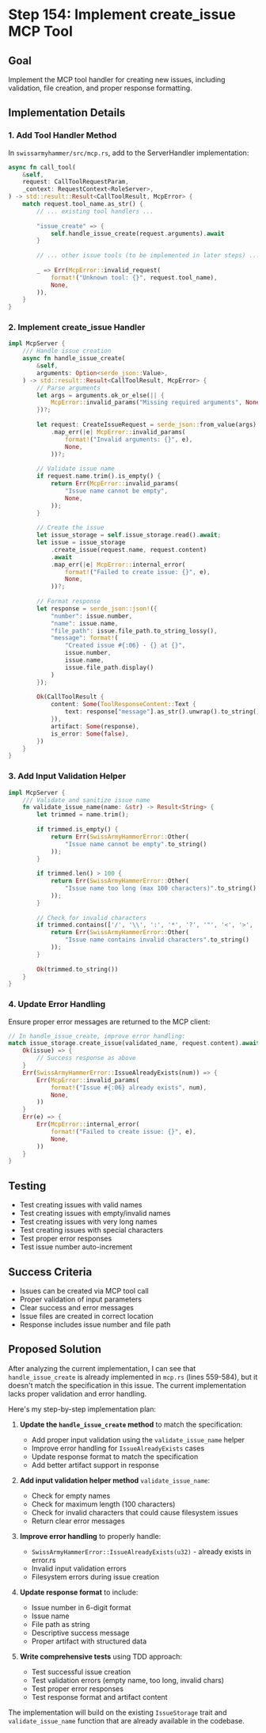 # Step 154: Implement create_issue MCP Tool

## Goal
Implement the MCP tool handler for creating new issues, including validation, file creation, and proper response formatting.

## Implementation Details

### 1. Add Tool Handler Method
In `swissarmyhammer/src/mcp.rs`, add to the ServerHandler implementation:

```rust
async fn call_tool(
    &self,
    request: CallToolRequestParam,
    _context: RequestContext<RoleServer>,
) -> std::result::Result<CallToolResult, McpError> {
    match request.tool_name.as_str() {
        // ... existing tool handlers ...
        
        "issue_create" => {
            self.handle_issue_create(request.arguments).await
        }
        
        // ... other issue tools (to be implemented in later steps) ...
        
        _ => Err(McpError::invalid_request(
            format!("Unknown tool: {}", request.tool_name),
            None,
        )),
    }
}
```

### 2. Implement create_issue Handler

```rust
impl McpServer {
    /// Handle issue creation
    async fn handle_issue_create(
        &self,
        arguments: Option<serde_json::Value>,
    ) -> std::result::Result<CallToolResult, McpError> {
        // Parse arguments
        let args = arguments.ok_or_else(|| {
            McpError::invalid_params("Missing required arguments", None)
        })?;
        
        let request: CreateIssueRequest = serde_json::from_value(args)
            .map_err(|e| McpError::invalid_params(
                format!("Invalid arguments: {}", e),
                None,
            ))?;
        
        // Validate issue name
        if request.name.trim().is_empty() {
            return Err(McpError::invalid_params(
                "Issue name cannot be empty",
                None,
            ));
        }
        
        // Create the issue
        let issue_storage = self.issue_storage.read().await;
        let issue = issue_storage
            .create_issue(request.name, request.content)
            .await
            .map_err(|e| McpError::internal_error(
                format!("Failed to create issue: {}", e),
                None,
            ))?;
        
        // Format response
        let response = serde_json::json!({
            "number": issue.number,
            "name": issue.name,
            "file_path": issue.file_path.to_string_lossy(),
            "message": format!(
                "Created issue #{:06} - {} at {}",
                issue.number,
                issue.name,
                issue.file_path.display()
            )
        });
        
        Ok(CallToolResult {
            content: Some(ToolResponseContent::Text {
                text: response["message"].as_str().unwrap().to_string(),
            }),
            artifact: Some(response),
            is_error: Some(false),
        })
    }
}
```

### 3. Add Input Validation Helper

```rust
impl McpServer {
    /// Validate and sanitize issue name
    fn validate_issue_name(name: &str) -> Result<String> {
        let trimmed = name.trim();
        
        if trimmed.is_empty() {
            return Err(SwissArmyHammerError::Other(
                "Issue name cannot be empty".to_string()
            ));
        }
        
        if trimmed.len() > 100 {
            return Err(SwissArmyHammerError::Other(
                "Issue name too long (max 100 characters)".to_string()
            ));
        }
        
        // Check for invalid characters
        if trimmed.contains(['/', '\\', ':', '*', '?', '"', '<', '>', '|']) {
            return Err(SwissArmyHammerError::Other(
                "Issue name contains invalid characters".to_string()
            ));
        }
        
        Ok(trimmed.to_string())
    }
}
```

### 4. Update Error Handling
Ensure proper error messages are returned to the MCP client:

```rust
// In handle_issue_create, improve error handling:
match issue_storage.create_issue(validated_name, request.content).await {
    Ok(issue) => {
        // Success response as above
    }
    Err(SwissArmyHammerError::IssueAlreadyExists(num)) => {
        Err(McpError::invalid_params(
            format!("Issue #{:06} already exists", num),
            None,
        ))
    }
    Err(e) => {
        Err(McpError::internal_error(
            format!("Failed to create issue: {}", e),
            None,
        ))
    }
}
```

## Testing
- Test creating issues with valid names
- Test creating issues with empty/invalid names
- Test creating issues with very long names
- Test creating issues with special characters
- Test proper error responses
- Test issue number auto-increment

## Success Criteria
- Issues can be created via MCP tool call
- Proper validation of input parameters
- Clear success and error messages
- Issue files are created in correct location
- Response includes issue number and file path

## Proposed Solution

After analyzing the current implementation, I can see that `handle_issue_create` is already implemented in `mcp.rs` (lines 559-584), but it doesn't match the specification in this issue. The current implementation lacks proper validation and error handling.

Here's my step-by-step implementation plan:

1. **Update the `handle_issue_create` method** to match the specification:
   - Add proper input validation using the `validate_issue_name` helper
   - Improve error handling for `IssueAlreadyExists` cases
   - Update response format to match the specification
   - Add better artifact support in response

2. **Add input validation helper method** `validate_issue_name`:
   - Check for empty names
   - Check for maximum length (100 characters)
   - Check for invalid characters that could cause filesystem issues
   - Return clear error messages

3. **Improve error handling** to properly handle:
   - `SwissArmyHammerError::IssueAlreadyExists(u32)` - already exists in error.rs
   - Invalid input validation errors
   - Filesystem errors during issue creation

4. **Update response format** to include:
   - Issue number in 6-digit format
   - Issue name
   - File path as string
   - Descriptive success message
   - Proper artifact with structured data

5. **Write comprehensive tests** using TDD approach:
   - Test successful issue creation
   - Test validation errors (empty name, too long, invalid chars)
   - Test proper error responses
   - Test response format and artifact content

The implementation will build on the existing `IssueStorage` trait and `validate_issue_name` function that are already available in the codebase.